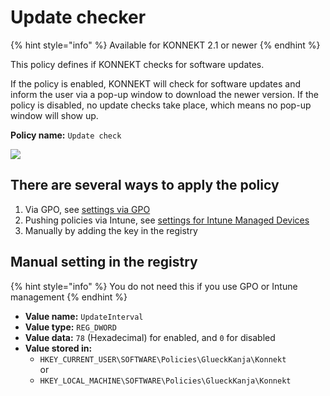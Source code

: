 # Update checker

{% hint style="info" %}
Available for KONNEKT 2.1 or newer
{% endhint %}

This policy defines if KONNEKT checks for software updates.

If the policy is enabled, KONNEKT will check for software updates and inform the user via a pop-up window to download the newer version. If the policy is disabled, no update checks take place, which means no pop-up window will show up.

**Policy name:** `Update check`

![](<../../../.gitbook/assets/2022-05-18 16\_14\_26 UpdateCheck.png>)

## **There are several ways to apply the policy**

1. Via GPO, see [settings via GPO](../management-options/settings-via-gpo.md)
2. Pushing policies via Intune, see [settings for Intune Managed Devices](../management-options/setting-for-intune-managed-devices-1/)
3. Manually by adding the key in the registry

## Manual setting in the registry

{% hint style="info" %}
You do not need this if you use GPO or Intune management
{% endhint %}

* **Value name:** `UpdateInterval`
* **Value type:** `REG_DWORD`
* **Value data:** `78` (Hexadecimal) for enabled, and `0` for disabled
* **Value stored in:**
  * `HKEY_CURRENT_USER\SOFTWARE\Policies\GlueckKanja\Konnekt`\
    or
  * `HKEY_LOCAL_MACHINE\SOFTWARE\Policies\GlueckKanja\Konnekt`
